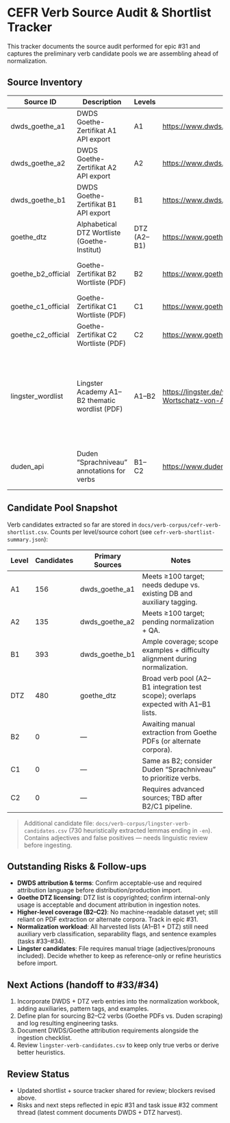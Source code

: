﻿# CEFR Verb Source Audit & Shortlist Tracker

This tracker documents the source audit performed for epic #31 and captures the preliminary verb candidate pools we are assembling ahead of normalization.

## Source Inventory
| Source ID | Description | Levels | Access URL | License | Status |
| --- | --- | --- | --- | --- | --- |
| dwds_goethe_a1 | DWDS Goethe-Zertifikat A1 API export | A1 | https://www.dwds.de/api/lemma/goethe/A1.csv | DWDS terms (attribution required) | ✅ Imported into shortlist (156 verbs)
| dwds_goethe_a2 | DWDS Goethe-Zertifikat A2 API export | A2 | https://www.dwds.de/api/lemma/goethe/A2.csv | DWDS terms (attribution required) | ✅ Imported into shortlist (135 verbs)
| dwds_goethe_b1 | DWDS Goethe-Zertifikat B1 API export | B1 | https://www.dwds.de/api/lemma/goethe/B1.csv | DWDS terms (attribution required) | ✅ Imported into shortlist (393 verbs)
| goethe_dtz | Alphabetical DTZ Wortliste (Goethe-Institut) | DTZ (A2–B1) | https://www.goethe.de/resources/files/pdf209/dtz_wortliste.pdf | Copyright © Goethe-Institut | ✅ Parsed 480 verb lemmas (see `dtz-verb-list.csv`)
| goethe_b2_official | Goethe-Zertifikat B2 Wortliste (PDF) | B2 | https://www.goethe.de/pro/relaunch/prf/de/B2_Wortliste_2018.pdf | Copyright © Goethe-Institut | ⚠️ Requires manual download workflow
| goethe_c1_official | Goethe-Zertifikat C1 Wortliste (PDF) | C1 | https://www.goethe.de/pro/relaunch/prf/de/C1_Wortliste.pdf | Copyright © Goethe-Institut | ⚠️ Manual extraction required
| goethe_c2_official | Goethe-Zertifikat C2 Wortliste (PDF) | C2 | https://www.goethe.de/pro/relaunch/prf/de/C2_Wortliste.pdf | Copyright © Goethe-Institut | ⚠️ Manual extraction required
| lingster_wordlist | Lingster Academy A1–B2 thematic wordlist (PDF) | A1–B2 | https://lingster.de/wp-content/uploads/2023/03/Der-deutsche-Wortschatz-von-A1-bis-B2-Lingster-Academy.pdf | Copyright © Lingster Academy | ⏳ Raw text mirrored (`lingster-wortschatz-A1-B2.txt`); heuristic verb candidates in `lingster-verb-candidates.csv` need manual validation
| duden_api | Duden “Sprachniveau” annotations for verbs | B1–C2 | https://www.duden.de | Copyright © Bibliographisches Institut | ⚠️ Accessible, but needs scraping pipeline + usage review

## Candidate Pool Snapshot
Verb candidates extracted so far are stored in `docs/verb-corpus/cefr-verb-shortlist.csv`. Counts per level/source cohort (see `cefr-verb-shortlist-summary.json`):

| Level | Candidates | Primary Sources | Notes |
| --- | --- | --- | --- |
| A1 | 156 | dwds_goethe_a1 | Meets ≥100 target; needs dedupe vs. existing DB and auxiliary tagging.
| A2 | 135 | dwds_goethe_a2 | Meets ≥100 target; pending normalization + QA.
| B1 | 393 | dwds_goethe_b1 | Ample coverage; scope examples + difficulty alignment during normalization.
| DTZ | 480 | goethe_dtz | Broad verb pool (A2–B1 integration test scope); overlaps expected with A1–B1 lists.
| B2 | 0 | — | Awaiting manual extraction from Goethe PDFs (or alternate corpora).
| C1 | 0 | — | Same as B2; consider Duden “Sprachniveau” to prioritize verbs.
| C2 | 0 | — | Requires advanced sources; TBD after B2/C1 pipeline.

> Additional candidate file: `docs/verb-corpus/lingster-verb-candidates.csv` (730 heuristically extracted lemmas ending in `-en`). Contains adjectives and false positives — needs linguistic review before ingesting.

## Outstanding Risks & Follow-ups
- **DWDS attribution & terms**: Confirm acceptable-use and required attribution language before distribution/production import.
- **Goethe DTZ licensing**: DTZ list is copyrighted; confirm internal-only usage is acceptable and document attribution in ingestion notes.
- **Higher-level coverage (B2–C2)**: No machine-readable dataset yet; still reliant on PDF extraction or alternate corpora. Track in epic #31.
- **Normalization workload**: All harvested lists (A1–B1 + DTZ) still need auxiliary verb classification, separability flags, and sentence examples (tasks #33–#34).
- **Lingster candidates**: File requires manual triage (adjectives/pronouns included). Decide whether to keep as reference-only or refine heuristics before import.

## Next Actions (handoff to #33/#34)
1. Incorporate DWDS + DTZ verb entries into the normalization workbook, adding auxiliaries, pattern tags, and examples.
2. Define plan for sourcing B2–C2 verbs (Goethe PDFs vs. Duden scraping) and log resulting engineering tasks.
3. Document DWDS/Goethe attribution requirements alongside the ingestion checklist.
4. Review `lingster-verb-candidates.csv` to keep only true verbs or derive better heuristics.

## Review Status
- Updated shortlist + source tracker shared for review; blockers revised above.
- Risks and next steps reflected in epic #31 and task issue #32 comment thread (latest comment documents DWDS + DTZ harvest).
